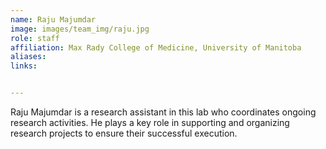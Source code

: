 ```yaml
---
name: Raju Majumdar
image: images/team_img/raju.jpg
role: staff
affiliation: Max Rady College of Medicine, University of Manitoba
aliases:
links:


---
```


Raju Majumdar is a research assistant in this lab who coordinates ongoing research activities. He plays a key role in supporting and organizing research projects to ensure their successful execution.